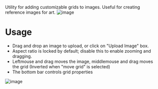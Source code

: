 Utility for adding customizable grids to images. Useful for creating reference images for art.
![image](https://github.com/user-attachments/assets/f0c88765-b669-4829-ac02-1f19854abc33)


# Usage
- Drag and drop an image to upload, or click on "Upload Image" box.  
- Aspect ratio is locked by default; disable this to enable zooming and dragging.
- Leftmouse and drag moves the image, middlemouse and drag moves the grid (Inverted when "move grid" is selected)
- The bottom bar controls grid properties
  
![image](https://github.com/user-attachments/assets/806b65b3-69ed-4edb-ae39-780353564409)
